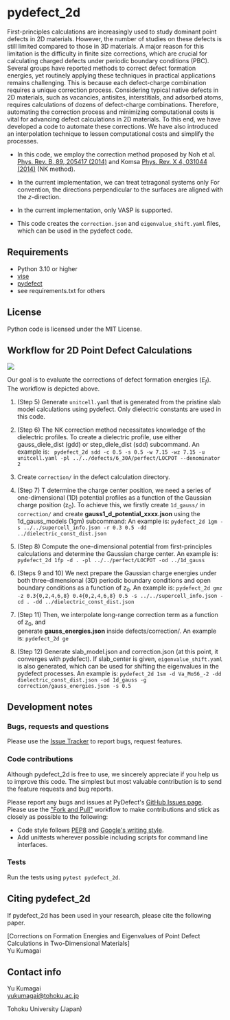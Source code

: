 pydefect_2d
===========

First-principles calculations are increasingly used to study dominant point defects in 2D materials.
However, the number of studies on these defects is still limited compared to those in 3D materials.
A major reason for this limitation is the difficulty in finite size corrections,
which are crucial for calculating charged defects under periodic boundary conditions (PBC).
Several groups have reported methods to correct defect formation energies,
yet routinely applying these techniques in practical applications remains challenging.
This is because each defect-charge combination requires a unique correction process.
Considering typical native defects in 2D materials, such as vacancies, antisites, interstitials,
and adsorbed atoms, requires calculations of dozens of defect-charge combinations.
Therefore, automating the correction process and minimizing computational costs is vital
for advancing defect calculations in 2D materials.
To this end, we have developed a code to automate these corrections.
We have also introduced an interpolation technique to lessen computational costs and simplify the processes.

* In this code, we employ the correction method proposed by Noh et al. 
[Phys. Rev. B, 89, 205417 (2014)](https://journals.aps.org/prb/abstract/10.1103/PhysRevB.89.205417)
and Komsa [Phys. Rev. X 4, 031044 (2014)](https://journals.aps.org/prx/abstract/10.1103/PhysRevX.4.031044) 
(NK method).

* In the current implementation, we can treat tetragonal systems only
For convention, the directions perpendicular to the surfaces are aligned with the $z$-direction.

* In the current implementation, only VASP is supported.

* This code creates the `correction.json` and `eigenvalue_shift.yaml` files, 
which can be used in the pydefect code.

Requirements
------------
- Python 3.10 or higher
- [vise](https://github.com/kumagai-group/vise)
- [pydefect](https://github.com/kumagai-group/pydefect)
- see requirements.txt for others

License
-----------------------
Python code is licensed under the MIT License.


Workflow for 2D Point Defect Calculations
-----------------------------------------
<img src="https://github.com/kumagai-group/pydefect_2d/assets/4986887/99bd7211-588b-4292-9453-906b457f2650">

Our goal is to evaluate the corrections of defect formation energies ($E_f$).
The workflow is depicted above.

1. (Step 5) Generate `unitcell.yaml` that is generated from the pristine slab model calculations using pydefect. 
Only dielectric constants are used in this code.

2. (Step 6) The NK correction method necessitates knowledge of the dielectric profiles. 
To create a dielectric profile, use either gauss_diele_dist (gdd) or step_diele_dist (sdd) subcommand.
An example is:
``` pydefect_2d sdd -c 0.5 -s 0.5 -w 7.15 -wz 7.15 -u unitcell.yaml -pl ../../defects/6_30A/perfect/LOCPOT --denominator 2```

3. Create `correction/` in the defect calculation directory.

4. (Step 7) T determine the charge center position, we need a series of one-dimensional (1D) potential profiles
as a function of the Gaussian charge position (z<sub>0</sub>). To achieve this, we firstly create `1d_gauss/`
in `correction/` and create **gauss1_d_potential_xxxx.json** using the 1d_gauss_models (1gm) subcommand:
An example is:
   ```pydefect_2d 1gm -s ../../supercell_info.json -r 0.3 0.5 -dd ../dielectric_const_dist.json```

5. (Step 8)
Compute the one-dimensional potential from first-principles calculations and determine the Gaussian charge center.
An example is:
   ```pydefect_2d 1fp -d . -pl ../../perfect/LOCPOT -od ../1d_gauss```

6. (Steps 9 and 10) 
We next prepare the Gaussian charge energies under both three-dimensional (3D) periodic boundary conditions 
and open boundary conditions as a function of z<sub>0</sub>.
An example is:
   ```pydefect_2d gmz -z 0.3{0,2,4,6,8} 0.4{0,2,4,6,8} 0.5 -s ../../supercell_info.json -cd . -dd ../dielectric_const_dist.json```

7. (Step 11)
Then, we interpolate long-range correction term as a function of z<sub>0</sub>, and  
generate **gauss_energies.json** inside defects/correction/.
An example is:
```pydefect_2d ge```

8. (Step 12) Generate slab_model.json and correction.json (at this point, it converges with pydefect).
If slab_center is given, `eigenvalue_shift.yaml` is also generated, which can be used for shifting the eigenvalues in the pydefect processes.
An example is:
```pydefect_2d 1sm -d Va_MoS6_-2 -dd dielectric_const_dist.json -od 1d_gauss -g correction/gauss_energies.json -s 0.5```

Development notes
-------------------
### Bugs, requests and questions
Please use the [Issue Tracker](https://github.com/kumagai-group/pydefect_2d/issues) to report bugs, request features.

### Code contributions
Although pydefect_2d is free to use, we sincerely appreciate if you help us to improve this code.
The simplest but most valuable contribution is to send the feature requests and bug reports.

Please report any bugs and issues at PyDefect's [GitHub Issues page](https://github.com/kumagai-group/pydefect_2d).
Please use the ["Fork and Pull"](https://guides.github.com/activities/forking/) workflow to make contributions and stick as closely as possible to the following:

- Code style follows [PEP8](http://www.python.org/dev/peps/pep-0008) and [Google's writing style](https://google.github.io/styleguide/pyguide.html).
- Add unittests wherever possible including scripts for command line interfaces.

### Tests
Run the tests using `pytest pydefect_2d`.

Citing pydefect_2d
---------------
If pydefect_2d has been used in your research, please cite the following paper.

[Corrections on Formation Energies and Eigenvalues of Point Defect Calculations in Two-Dimensional Materials]<br>
Yu Kumagai<br>


Contact info
--------------
Yu Kumagai<br>
yukumagai@tohoku.ac.jp<br>

Tohoku University (Japan)
